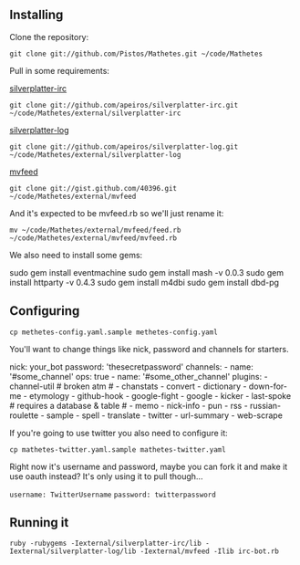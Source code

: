 ## Installing

Clone the repository:

`git clone git://github.com/Pistos/Mathetes.git ~/code/Mathetes`
  
Pull in some requirements:

[silverplatter-irc](http://github.com/apeiros/silverplatter-irc)

`git clone git://github.com/apeiros/silverplatter-irc.git ~/code/Mathetes/external/silverplatter-irc`

[silverplatter-log](git://github.com/apeiros/silverplatter-irc.git)

`git clone git://github.com/apeiros/silverplatter-log.git ~/code/Mathetes/external/silverplatter-log`
  
[mvfeed](http://gist.github.com/40396)

`git clone git://gist.github.com/40396.git ~/code/Mathetes/external/mvfeed`

And it's expected to be mvfeed.rb so we'll just rename it:

`mv ~/code/Mathetes/external/mvfeed/feed.rb ~/code/Mathetes/external/mvfeed/mvfeed.rb`

We also need to install some gems:

  sudo gem install eventmachine
  sudo gem install mash -v 0.0.3
  sudo gem install httparty -v 0.4.3
  sudo gem install m4dbi
  sudo gem install dbd-pg

## Configuring

`cp methetes-config.yaml.sample methetes-config.yaml`

You'll want to change things like nick, password and channels for starters.

  nick: your_bot
  password: 'thesecretpassword'
  channels:
      - name: '#some_channel'
        ops: true
      - name: '#some_other_channel'
  plugins:
    - channel-util
    # broken atm
    # - chanstats
    - convert
    - dictionary
    - down-for-me
    - etymology
    - github-hook
    - google-fight
    - google
    - kicker
    - last-spoke
    # requires a database & table
    # - memo
    - nick-info
    - pun
    - rss
    - russian-roulette
    - sample
    - spell
    - translate
    - twitter
    - url-summary
    - web-scrape
  


If you're going to use twitter you also need to configure it:

`cp mathetes-twitter.yaml.sample mathetes-twitter.yaml`

Right now it's username and password, maybe you can fork it and make it use oauth instead?  It's only using it to pull though...

`username: TwitterUsername`
`password: twitterpassword`

## Running it

`ruby -rubygems -Iexternal/silverplatter-irc/lib -Iexternal/silverplatter-log/lib -Iexternal/mvfeed -Ilib irc-bot.rb`
